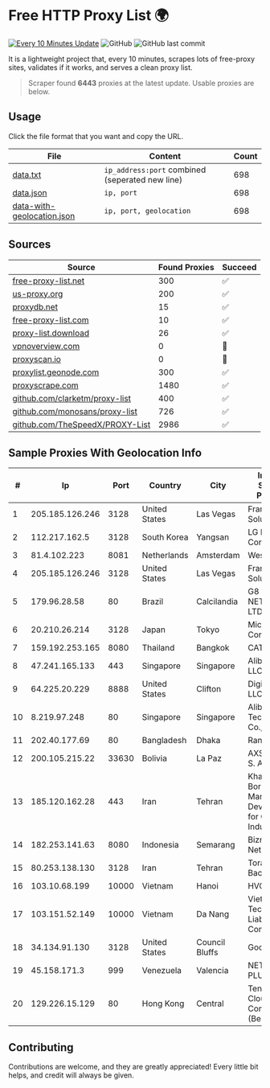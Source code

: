 
# Free HTTP Proxy List 🌍

[![Every 10 Minutes Update](https://github.com/mertguvencli/http-proxy-list/actions/workflows/main.yml/badge.svg?branch=main)](https://github.com/mertguvencli/http-proxy-list/actions/workflows/main.yml)
![GitHub](https://img.shields.io/github/license/mertguvencli/http-proxy-list)
![GitHub last commit](https://img.shields.io/github/last-commit/mertguvencli/http-proxy-list)

It is a lightweight project that, every 10 minutes, scrapes lots of free-proxy sites, validates if it works, and serves a clean proxy list.


> Scraper found **6443** proxies at the latest update. Usable proxies are below.

## Usage

Click the file format that you want and copy the URL.


|File|Content|Count|
|----|-------|-----|
|[data.txt](https://raw.githubusercontent.com/mertguvencli/http-proxy-list/main/proxy-list/data.txt)|`ip_address:port` combined (seperated new line)|698|
|[data.json](https://raw.githubusercontent.com/mertguvencli/http-proxy-list/main/proxy-list/data.json)|`ip, port`|698|
|[data-with-geolocation.json](https://raw.githubusercontent.com/mertguvencli/http-proxy-list/main/proxy-list/data-with-geolocation.json)|`ip, port, geolocation`|698|

## Sources

|Source|Found Proxies|Succeed|
|------|-------------|-------|
|[free-proxy-list.net](https://free-proxy-list.net)|300|✅|
|[us-proxy.org](https://www.us-proxy.org)|200|✅|
|[proxydb.net](http://proxydb.net)|15|✅|
|[free-proxy-list.com](https://free-proxy-list.com/?page=&port=&type%5B%5D=http&type%5B%5D=https&up_time=0&search=Search)|10|✅|
|[proxy-list.download](https://www.proxy-list.download/HTTP)|26|✅|
|[vpnoverview.com](https://vpnoverview.com/privacy/anonymous-browsing/free-proxy-servers)|0|🚫|
|[proxyscan.io](https://www.proxyscan.io)|0|🚫|
|[proxylist.geonode.com](https://proxylist.geonode.com/api/proxy-list?limit=300&page=1&sort_by=lastChecked&sort_type=desc&protocols=http,https)|300|✅|
|[proxyscrape.com](https://api.proxyscrape.com/v2/?request=displayproxies&protocol=http&timeout=10000&country=all&ssl=all&anonymity=all)|1480|✅|
|[github.com/clarketm/proxy-list](https://raw.githubusercontent.com/clarketm/proxy-list/master/proxy-list-raw.txt)|400|✅|
|[github.com/monosans/proxy-list](https://raw.githubusercontent.com/monosans/proxy-list/main/proxies/http.txt)|726|✅|
|[github.com/TheSpeedX/PROXY-List](https://raw.githubusercontent.com/TheSpeedX/PROXY-List/master/http.txt)|2986|✅|


## Sample Proxies With Geolocation Info

|#|Ip|Port|Country|City|Internet Service Provider|
|-|--|----|-------|----|-------------------------|
|1|205.185.126.246|3128|United States|Las Vegas|FranTech Solutions|
|2|112.217.162.5|3128|South Korea|Yangsan|LG DACOM Corporation|
|3|81.4.102.223|8081|Netherlands|Amsterdam|WeservIT|
|4|205.185.126.246|3128|United States|Las Vegas|FranTech Solutions|
|5|179.96.28.58|80|Brazil|Calcilandia|G8 NETWORKS LTDA|
|6|20.210.26.214|3128|Japan|Tokyo|Microsoft Corporation|
|7|159.192.253.165|8080|Thailand|Bangkok|CAT-BB|
|8|47.241.165.133|443|Singapore|Singapore|Alibaba.com LLC|
|9|64.225.20.229|8888|United States|Clifton|DigitalOcean, LLC|
|10|8.219.97.248|80|Singapore|Singapore|Alibaba (US) Technology Co., Ltd.|
|11|202.40.177.69|80|Bangladesh|Dhaka|Ranks ITT|
|12|200.105.215.22|33630|Bolivia|La Paz|AXS Bolivia S. A.|
|13|185.120.162.28|443|Iran|Tehran|Khallagh Borhan Market Development for Creative Industries Co|
|14|182.253.141.63|8080|Indonesia|Semarang|Biznet Networks|
|15|80.253.138.130|3128|Iran|Tehran|Torange Back UP|
|16|103.10.68.199|10000|Vietnam|Hanoi|HVC|
|17|103.151.52.149|10000|Vietnam|Da Nang|Viet Digital Technology Liability Company|
|18|34.134.91.130|3128|United States|Council Bluffs|Google LLC|
|19|45.158.171.3|999|Venezuela|Valencia|NETCOM PLUS, C.A|
|20|129.226.15.129|80|Hong Kong|Central|Tencent Cloud Computing (Beijing) Co|



## Contributing

Contributions are welcome, and they are greatly appreciated! Every
little bit helps, and credit will always be given.


